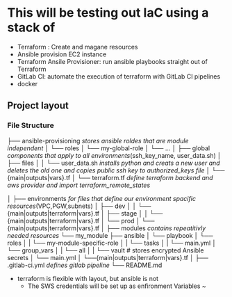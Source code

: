 # This will be testing out IaC using a stack of 
  - Terraform : Create and magane resources
  - Ansible provision EC2 instance
  - Terraform Ansile Provisioner: run ansible playbooks straight out of Terraform
  - GitLab CI: automate the execution of terraform with GitLab CI pipelines
  - docker

## Project layout                                    
### File Structure
├── ansible-provisioning *stores ansible roldes that are module independent*
│ └── roles
│   └── my-global-role
│     └── ...
│
├── global   *components that apply to all environments*(ssh_key_name, user_data.sh)
│   ├── files
│   │ └── user_data.sh  *installs python and creats a new user and deletes the old one and copies public ssh key to authorized_keys file*
│   └── {main|outputs|vars}.tf
│   └── terraform.tf  *define terraform backend and aws provider and import terraform_remote_states*

│
├── environments  *for files that define our environment spacific resources*(VPC,PGW,subnets)
│ ├── dev
│ │ └── {main|outputs|terraform|vars}.tf
│ ├── stage
│ │ └── {main|outputs|terraform|vars}.tf
│ └── prod
│   └── {main|outputs|terraform|vars}.tf
│
├── modules    *contains repeatitivly needed resources*
  └── my_module
    ├── ansible
    │ └── playbook
    │   └── roles
    │   | └── my-module-specific-role
    │   |   └── tasks
    │   |     └── main.yml
    │   └── group_vars
    │   | └── all
    │   |   └── vault   # stores encrypted Ansible secrets
    │   └── main.yml
    │
    └──{main|outputs|terraform|vars}.tf
│
├── .gitlab-ci.yml  *defines gitlab pipeline*
└── README.md

- terraform is flexible with layout, but ansible is not
  - The SWS credentials will be set up as enfironment Variables
~
